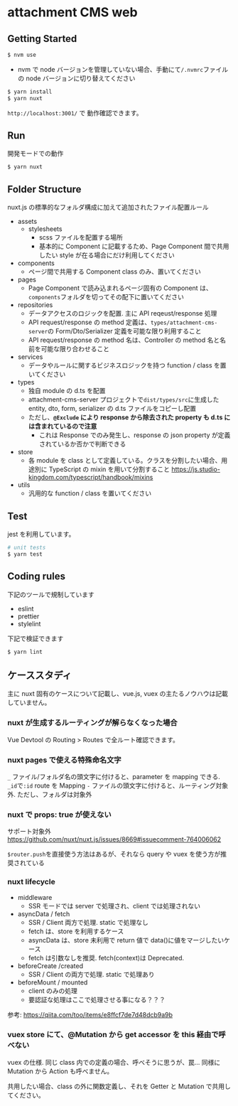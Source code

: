 # attachment CMS web

## Getting Started

```bash
$ nvm use
```

- nvm で node バージョンを管理していない場合、手動にて`/.nvmrc`ファイルの node バージョンに切り替えてください

```bash
$ yarn install
$ yarn nuxt
```

`http://localhost:3001/` で 動作確認できます。

## Run

開発モードでの動作

```bash
$ yarn nuxt
```

## Folder Structure

nuxt.js の標準的なフォルダ構成に加えて追加されたファイル配置ルール

- assets
  - stylesheets
    - scss ファイルを配置する場所
    - 基本的に Component に記載するため、Page Component 間で共用したい style が在る場合にだけ利用してください
- components
  - ページ間で共用する Component class のみ、置いてください
- pages
  - Page Component で読み込まれるページ固有の Component は、`components`フォルダを切ってその配下に置いてください
- repositories
  - データアクセスのロジックを配置. 主に API reqeust/response 処理
  - API request/response の method 定義は、`types/attachment-cms-server`の Form/Dto/Serializer 定義を可能な限り利用すること
  - API request/response の method 名は、Controller の method 名と名前を可能な限り合わせること
- services
  - データやルールに関するビジネスロジックを持つ function / class を置いてください
- types
  - 独自 module の d.ts を配置
  - attachment-cms-server プロジェクトで`dist/types/src`に生成した entity, dto, form, serializer の d.ts ファイルをコピーし配置
  - ただし、**`@Exclude` により response から除去された property も d.ts には含まれているので注意**
    - これは Response でのみ発生し、response の json property が定義されているか否かで判断できる
- store
  - 各 module を class として定義している。クラスを分割したい場合、用途別に TypeScript の mixin を用いて分割すること
    https://js.studio-kingdom.com/typescript/handbook/mixins
- utils
  - 汎用的な function / class を置いてください

## Test

jest を利用しています。

```bash
# unit tests
$ yarn test
```

## Coding rules

下記のツールで規制しています

- eslint
- prettier
- stylelint

下記で検証できます

```
$ yarn lint
```

## ケーススタディ

主に nuxt 固有のケースについて記載し、vue.js, vuex の主たるノウハウは記載していません。

### nuxt が生成するルーティングが解らなくなった場合

Vue Devtool の Routing > Routes で全ルート確認できます。

### nuxt pages で使える特殊命名文字

`_` ファイル/フォルダ名の頭文字に付けると、parameter を mapping できる. `_id`で`:id` route を Mapping
`-` ファイルの頭文字に付けると、ルーティング対象外. ただし、フォルダは対象外

### nuxt で props: true が使えない

サポート対象外
https://github.com/nuxt/nuxt.js/issues/8669#issuecomment-764006062

`$router.push`を直接使う方法はあるが、それなら query や vuex を使う方が推奨されている

### nuxt lifecycle

- middleware
  - SSR モードでは server で処理され、client では処理されない
- asyncData / fetch
  - SSR / Client 両方で処理. static で処理なし
  - fetch は、store を利用するケース
  - asyncData は、store 未利用で return 値で data()に値をマージしたいケース
  - fetch は引数なしを推奨. fetch(context)は Deprecated.
- beforeCreate /created
  - SSR / Client の両方で処理. static で処理あり
- beforeMount / mounted
  - client のみの処理
  - 要認証な処理はここで処理させる事になる？？？

参考: https://qiita.com/too/items/e8ffcf7de7d48dcb9a9b

### vuex store にて、@Mutation から get accessor を this 経由で呼べない

vuex の仕様. 同じ class 内での定義の場合、呼べそうに思うが、罠...
同様に Mutation から Action も呼べません。

共用したい場合、class の外に関数定義し、それを Getter と Mutation で共用してください。
